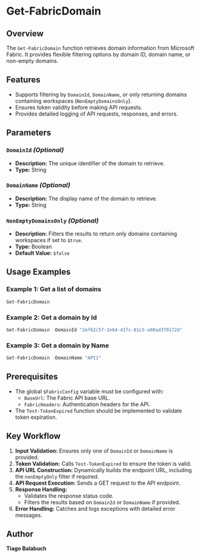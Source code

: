 # Get-FabricDomain

## Overview

The `Get-FabricDomain` function retrieves domain information from Microsoft Fabric. It provides flexible filtering options by domain ID, domain name, or non-empty domains.

## Features

- Supports filtering by `DomainId`, `DomainName`, or only returning domains containing workspaces (`NonEmptyDomainsOnly`).
- Ensures token validity before making API requests.
- Provides detailed logging of API requests, responses, and errors.

## Parameters

### `DomainId` *(Optional)*

- **Description:** The unique identifier of the domain to retrieve.
- **Type:** String

### `DomainName` *(Optional)*

- **Description:** The display name of the domain to retrieve.
- **Type:** String

### `NonEmptyDomainsOnly` *(Optional)*

- **Description:** Filters the results to return only domains containing workspaces if set to `$true`.
- **Type:** Boolean
- **Default Value:** `$false`

## Usage Examples

### Example 1: Get a list of domains

```powershell
Get-FabricDomain 
```

### Example 2: Get a domain by Id

```powershell
Get-FabricDomain -DomainId "2ef62c57-2e64-41fc-81c5-a80ad370172d"
```

### Example 3: Get a domain by Name

```powershell
Get-FabricDomain -DomainName "API1"
```

## Prerequisites

- The global `$FabricConfig` variable must be configured with:
  - `BaseUrl`: The Fabric API base URL.
  - `FabricHeaders`: Authentication headers for the API.
- The `Test-TokenExpired` function should be implemented to validate token expiration.

## Key Workflow

1. **Input Validation:** Ensures only one of `DomainId` or `DomainName` is provided.
2. **Token Validation:** Calls `Test-TokenExpired` to ensure the token is valid.
3. **API URL Construction:** Dynamically builds the endpoint URL, including the `nonEmptyOnly` filter if required.
4. **API Request Execution:** Sends a GET request to the API endpoint.
5. **Response Handling:**
   - Validates the response status code.
   - Filters the results based on `DomainId` or `DomainName` if provided.
6. **Error Handling:** Catches and logs exceptions with detailed error messages.

## Author

**Tiago Balabuch**  
